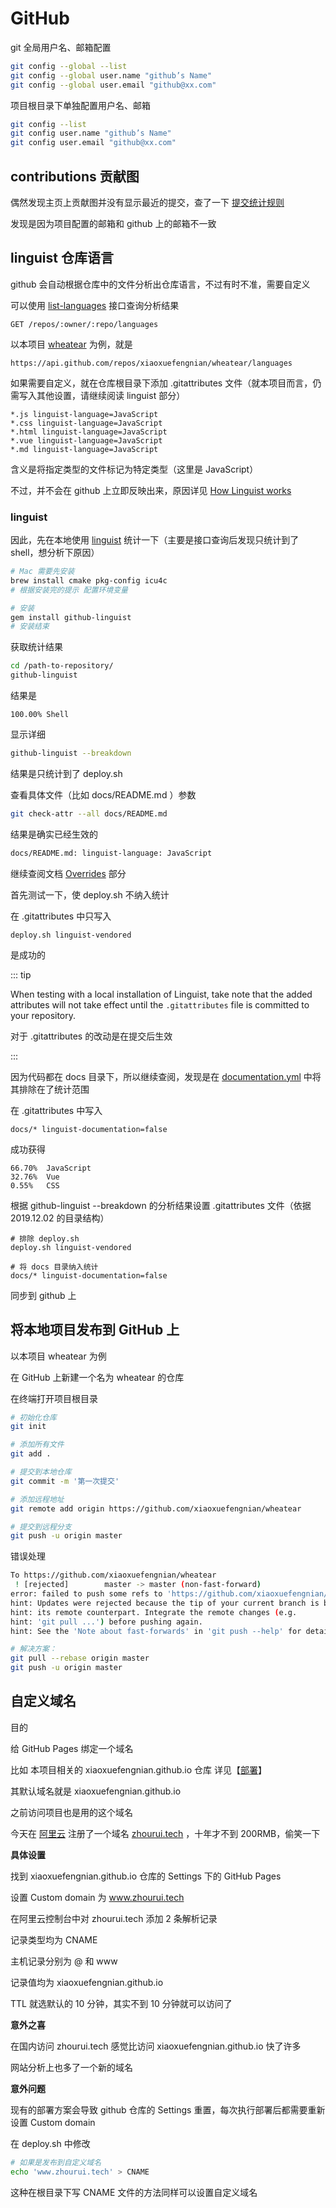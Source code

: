 # GitHub

git 全局用户名、邮箱配置

```bash
git config --global --list
git config --global user.name "github’s Name"
git config --global user.email "github@xx.com"
```

项目根目录下单独配置用户名、邮箱

```bash
git config --list
git config user.name "github’s Name"
git config user.email "github@xx.com"
```

## contributions 贡献图

偶然发现主页上贡献图并没有显示最近的提交，查了一下 [提交统计规则](https://help.github.com/en/github/setting-up-and-managing-your-github-profile/why-are-my-contributions-not-showing-up-on-my-profile)

发现是因为项目配置的邮箱和 github 上的邮箱不一致

## linguist 仓库语言

github 会自动根据仓库中的文件分析出仓库语言，不过有时不准，需要自定义

可以使用 [list-languages](https://developer.github.com/v3/repos/#list-languages) 接口查询分析结果

```http
GET /repos/:owner/:repo/languages
```

以本项目 [wheatear](https://github.com/xiaoxuefengnian/wheatear) 为例，就是

```http
https://api.github.com/repos/xiaoxuefengnian/wheatear/languages
```

如果需要自定义，就在仓库根目录下添加 .gitattributes 文件（就本项目而言，仍需写入其他设置，请继续阅读 linguist 部分）

```
*.js linguist-language=JavaScript
*.css linguist-language=JavaScript
*.html linguist-language=JavaScript
*.vue linguist-language=JavaScript
*.md linguist-language=JavaScript
```

含义是将指定类型的文件标记为特定类型（这里是 JavaScript）

不过，并不会在 github 上立即反映出来，原因详见 [How Linguist works](https://github.com/github/linguist#how-linguist-works)

### linguist

因此，先在本地使用 [linguist](https://github.com/github/linguist#Usage) 统计一下（主要是接口查询后发现只统计到了 shell，想分析下原因）

```bash
# Mac 需要先安装
brew install cmake pkg-config icu4c
# 根据安装完的提示 配置环境变量

# 安装
gem install github-linguist
# 安装结束
```

获取统计结果

```bash
cd /path-to-repository/
github-linguist
```

结果是

```
100.00% Shell
```

显示详细

```bash
github-linguist --breakdown
```

结果是只统计到了 deploy.sh

查看具体文件（比如 docs/README.md ）参数

```bash
git check-attr --all docs/README.md
```

结果是确实已经生效的

```bash
docs/README.md: linguist-language: JavaScript
```

继续查阅文档 [Overrides](https://github.com/github/linguist#Overrides) 部分

首先测试一下，使 deploy.sh 不纳入统计

在 .gitattributes 中只写入

```
deploy.sh linguist-vendored
```

是成功的

::: tip

When testing with a local installation of Linguist, take note that the added attributes will not take effect until the `.gitattributes` file is committed to your repository.

对于 .gitattributes 的改动是在提交后生效

:::

因为代码都在 docs 目录下，所以继续查阅，发现是在 [documentation.yml](https://github.com/github/linguist/blob/master/lib/linguist/documentation.yml) 中将其排除在了统计范围

在 .gitattributes 中写入

```
docs/* linguist-documentation=false
```

成功获得

```
66.70%  JavaScript
32.76%  Vue
0.55%   CSS
```

根据 github-linguist --breakdown 的分析结果设置 .gitattributes 文件（依据 2019.12.02 的目录结构）

```
# 排除 deploy.sh
deploy.sh linguist-vendored

# 将 docs 目录纳入统计
docs/* linguist-documentation=false
```

同步到 github 上

## 将本地项目发布到 GitHub 上

以本项目 wheatear 为例

在 GitHub 上新建一个名为 wheatear 的仓库

在终端打开项目根目录

```bash
# 初始化仓库
git init

# 添加所有文件
git add .

# 提交到本地仓库
git commit -m '第一次提交'

# 添加远程地址
git remote add origin https://github.com/xiaoxuefengnian/wheatear

# 提交到远程分支
git push -u origin master
```

错误处理

```bash
To https://github.com/xiaoxuefengnian/wheatear
 ! [rejected]        master -> master (non-fast-forward)
error: failed to push some refs to 'https://github.com/xiaoxuefengnian/wheatear'
hint: Updates were rejected because the tip of your current branch is behind
hint: its remote counterpart. Integrate the remote changes (e.g.
hint: 'git pull ...') before pushing again.
hint: See the 'Note about fast-forwards' in 'git push --help' for details.

# 解决方案：
git pull --rebase origin master
git push -u origin master
```

## 自定义域名

目的

给 GitHub Pages 绑定一个域名

比如 本项目相关的 xiaoxuefengnian.github.io 仓库 详见【[部署](/zh/搭建/deploy.html)】

其默认域名就是 xiaoxuefengnian.github.io

之前访问项目也是用的这个域名

今天在 [阿里云](https://wanwang.aliyun.com/domain/com) 注册了一个域名 [zhourui.tech](http://www.zhourui.tech) ，十年才不到 200RMB，偷笑一下

**具体设置**

找到 xiaoxuefengnian.github.io 仓库的 Settings 下的 GitHub Pages

设置 Custom domain 为 www.zhourui.tech

在阿里云控制台中对 zhourui.tech 添加 2 条解析记录

记录类型均为 CNAME

主机记录分别为 @ 和 www

记录值均为 xiaoxuefengnian.github.io

TTL 就选默认的 10 分钟，其实不到 10 分钟就可以访问了

**意外之喜**

在国内访问 zhourui.tech 感觉比访问 xiaoxuefengnian.github.io 快了许多

网站分析上也多了一个新的域名

**意外问题**

现有的部署方案会导致 github 仓库的 Settings 重置，每次执行部署后都需要重新设置 Custom domain

在 deploy.sh 中修改

```bash
# 如果是发布到自定义域名
echo 'www.zhourui.tech' > CNAME
```

这种在根目录下写 CNAME 文件的方法同样可以设置自定义域名
